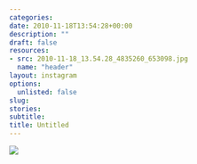 ```yaml
---
categories: 
date: 2010-11-18T13:54:28+00:00
description: ""
draft: false
resources: 
- src: 2010-11-18_13.54.28_4835260_653098.jpg
  name: "header"
layout: instagram
options:
  unlisted: false
slug:
stories:
subtitle:
title: Untitled
---
```


<img src="2010-11-18_13.54.28_4835260_653098.jpg" />
